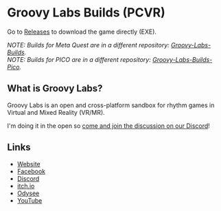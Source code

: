 # Groovy Labs Builds (PCVR)

Go to [Releases](https://github.com/marek-stoj/Groovy-Labs-Builds-PCVR/releases) to download the game directly (EXE).

_NOTE: Builds for Meta Quest are in a different repository: [Groovy-Labs-Builds](https://github.com/marek-stoj/Groovy-Labs-Builds)._ \
_NOTE: Builds for PICO are in a different repository: [Groovy-Labs-Builds-Pico](https://github.com/marek-stoj/Groovy-Labs-Builds-Pico)._

## What is Groovy Labs?

Groovy Labs is an open and cross-platform sandbox for rhythm games in Virtual and Mixed Reality (VR/MR).

I'm doing it in the open so [come and join the discussion on our Discord](https://dsc.gg/groovylabs?ref=gh)!

## Links

- [Website](https://www.groovylabsgame.com/)
- [Facebook](https://www.facebook.com/GroovyLabsGame)
- [Discord](https://dsc.gg/groovylabs?ref=gh)
- [itch.io](https://marek-stoj.itch.io/groovy-labs)
- [Odysee](https://odysee.com/@BeatLabs:f)
- [YouTube](https://www.youtube.com/@groovylabs)
